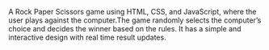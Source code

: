 A Rock Paper Scissors game using HTML, CSS, and JavaScript, where the user plays against the computer.The game randomly selects the computer’s choice and decides the winner based on the rules. It has a simple and interactive design with real time result updates.
